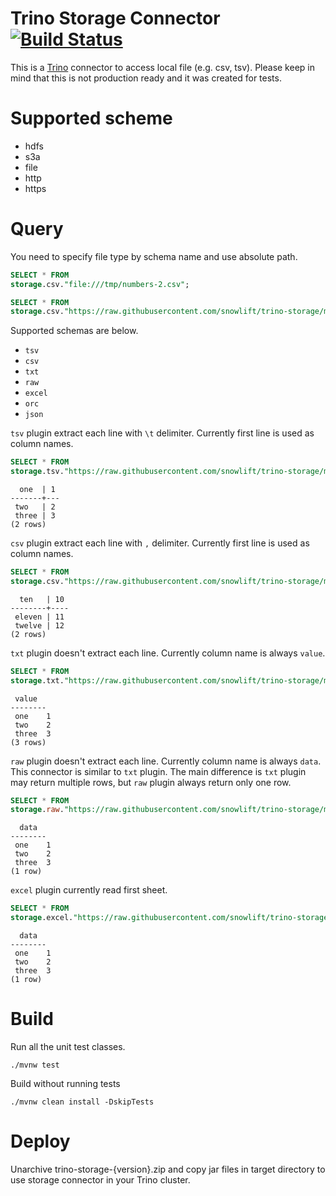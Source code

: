 # Trino Storage Connector [![Build Status](https://github.com/snowlift/trino-storage/workflows/CI/badge.svg)](https://github.com/snowlift/trino-storage/actions?query=workflow%3ACI+event%3Apush+branch%3Amaster)
This is a [Trino](http://trino.io/) connector to access local file (e.g. csv, tsv). Please keep in mind that this is not production ready and it was created for tests.

# Supported scheme
- hdfs
- s3a
- file
- http
- https

# Query
You need to specify file type by schema name and use absolute path.
```sql
SELECT * FROM
storage.csv."file:///tmp/numbers-2.csv";

SELECT * FROM
storage.csv."https://raw.githubusercontent.com/snowlift/trino-storage/master/src/test/resources/example-data/numbers-2.csv";
``` 

Supported schemas are below.
- `tsv`
- `csv`
- `txt`
- `raw`
- `excel`
- `orc`
- `json`

`tsv` plugin extract each line with `\t` delimiter. Currently first line is used as column names.
```sql
SELECT * FROM
storage.tsv."https://raw.githubusercontent.com/snowlift/trino-storage/master/src/test/resources/example-data/numbers.tsv";
``` 
```
  one  | 1 
-------+---
 two   | 2 
 three | 3
(2 rows)
```


`csv` plugin extract each line with `,` delimiter. Currently first line is used as column names.
```sql
SELECT * FROM
storage.csv."https://raw.githubusercontent.com/snowlift/trino-storage/master/src/test/resources/example-data/numbers-2.csv";
```
```
  ten   | 10 
--------+----
 eleven | 11 
 twelve | 12
(2 rows)
```

`txt` plugin doesn't extract each line. Currently column name is always `value`.
```sql
SELECT * FROM
storage.txt."https://raw.githubusercontent.com/snowlift/trino-storage/master/src/test/resources/example-data/numbers.tsv";
``` 
```
 value  
--------
 one    1   
 two    2   
 three  3
(3 rows)
```

`raw` plugin doesn't extract each line. Currently column name is always `data`. This connector is similar to `txt` plugin. 
The main difference is `txt` plugin may return multiple rows, but `raw` plugin always return only one row.
```sql
SELECT * FROM
storage.raw."https://raw.githubusercontent.com/snowlift/trino-storage/master/src/test/resources/example-data/numbers.tsv";
``` 
```
  data  
--------
 one    1   
 two    2   
 three  3 
(1 row)
```

`excel` plugin currently read first sheet.
```sql
SELECT * FROM
storage.excel."https://raw.githubusercontent.com/snowlift/trino-storage/master/src/test/resources/example-data/sample.xlsx";
``` 
```
  data  
--------
 one    1   
 two    2   
 three  3 
(1 row)
```

# Build
Run all the unit test classes.
```
./mvnw test
```

Build without running tests
```
./mvnw clean install -DskipTests
```

# Deploy
Unarchive trino-storage-{version}.zip and copy jar files in target directory to use storage connector in your Trino cluster.

